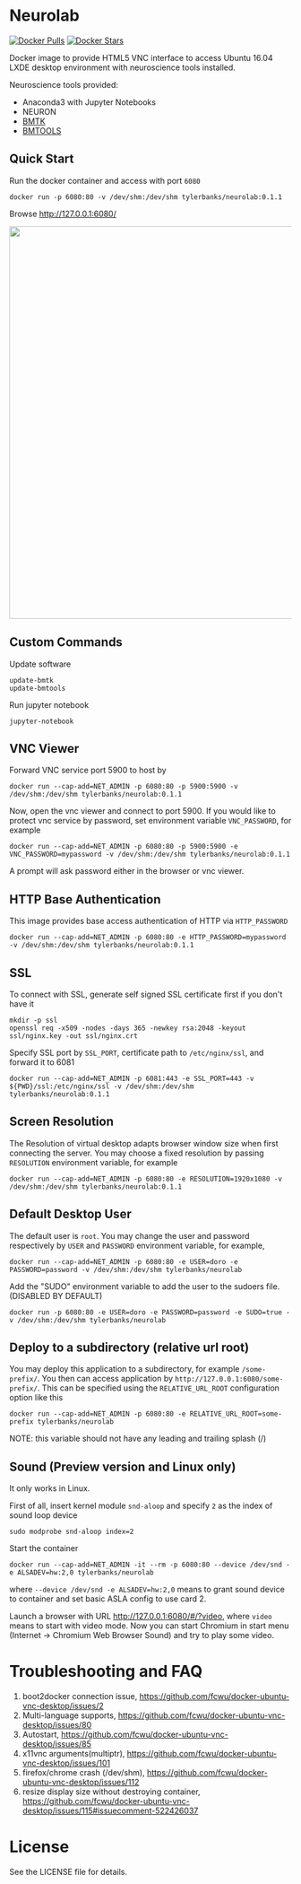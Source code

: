 Neurolab
=========================

[![Docker Pulls](https://img.shields.io/docker/pulls/tylerbanks/neurolab.svg)](https://hub.docker.com/r/tylerbanks/neurolab)
[![Docker Stars](https://img.shields.io/docker/stars/tylerbanks/neurolab.svg)](https://hub.docker.com/r/tylerbanks/neurolab)

Docker image to provide HTML5 VNC interface to access Ubuntu 16.04 LXDE desktop environment with neuroscience tools installed.

Neuroscience tools provided:

* Anaconda3 with Jupyter Notebooks
* NEURON
* [BMTK](https://github.com/AllenInstitute/bmtk)
* [BMTOOLS](https://github.com/tjbanks/bmtools)

Quick Start
-------------------------

Run the docker container and access with port `6080`

```
docker run -p 6080:80 -v /dev/shm:/dev/shm tylerbanks/neurolab:0.1.1
```

Browse http://127.0.0.1:6080/

<img src="https://raw.github.com/fcwu/docker-ubuntu-vnc-desktop/master/screenshots/lxde.png?v1" width=700/>


Custom Commands
------------------

Update software

```
update-bmtk
update-bmtools
```

Run jupyter notebook

```
jupyter-notebook
```

VNC Viewer
------------------

Forward VNC service port 5900 to host by

```
docker run --cap-add=NET_ADMIN -p 6080:80 -p 5900:5900 -v /dev/shm:/dev/shm tylerbanks/neurolab:0.1.1
```

Now, open the vnc viewer and connect to port 5900. If you would like to protect vnc service by password, set environment variable `VNC_PASSWORD`, for example

```
docker run --cap-add=NET_ADMIN -p 6080:80 -p 5900:5900 -e VNC_PASSWORD=mypassword -v /dev/shm:/dev/shm tylerbanks/neurolab:0.1.1
```

A prompt will ask password either in the browser or vnc viewer.

HTTP Base Authentication
---------------------------

This image provides base access authentication of HTTP via `HTTP_PASSWORD`

```
docker run --cap-add=NET_ADMIN -p 6080:80 -e HTTP_PASSWORD=mypassword -v /dev/shm:/dev/shm tylerbanks/neurolab:0.1.1
```

SSL
--------------------

To connect with SSL, generate self signed SSL certificate first if you don't have it

```
mkdir -p ssl
openssl req -x509 -nodes -days 365 -newkey rsa:2048 -keyout ssl/nginx.key -out ssl/nginx.crt
```

Specify SSL port by `SSL_PORT`, certificate path to `/etc/nginx/ssl`, and forward it to 6081

```
docker run --cap-add=NET_ADMIN -p 6081:443 -e SSL_PORT=443 -v ${PWD}/ssl:/etc/nginx/ssl -v /dev/shm:/dev/shm tylerbanks/neurolab:0.1.1
```

Screen Resolution
------------------

The Resolution of virtual desktop adapts browser window size when first connecting the server. You may choose a fixed resolution by passing `RESOLUTION` environment variable, for example

```
docker run --cap-add=NET_ADMIN -p 6080:80 -e RESOLUTION=1920x1080 -v /dev/shm:/dev/shm tylerbanks/neurolab:0.1.1
```

Default Desktop User
--------------------

The default user is `root`. You may change the user and password respectively by `USER` and `PASSWORD` environment variable, for example,

```
docker run --cap-add=NET_ADMIN -p 6080:80 -e USER=doro -e PASSWORD=password -v /dev/shm:/dev/shm tylerbanks/neurolab
```


Add the "SUDO" environment variable to add the user to the sudoers file. (DISABLED BY DEFAULT)

```
docker run -p 6080:80 -e USER=doro -e PASSWORD=password -e SUDO=true -v /dev/shm:/dev/shm tylerbanks/neurolab
```

Deploy to a subdirectory (relative url root)
--------------------------------------------

You may deploy this application to a subdirectory, for example `/some-prefix/`. You then can access application by `http://127.0.0.1:6080/some-prefix/`. This can be specified using the `RELATIVE_URL_ROOT` configuration option like this

```
docker run --cap-add=NET_ADMIN -p 6080:80 -e RELATIVE_URL_ROOT=some-prefix tylerbanks/neurolab
```

NOTE: this variable should not have any leading and trailing splash (/)

Sound (Preview version and Linux only)
--------------------------------------

It only works in Linux. 

First of all, insert kernel module `snd-aloop` and specify `2` as the index of sound loop device

```
sudo modprobe snd-aloop index=2
```

Start the container

```
docker run --cap-add=NET_ADMIN -it --rm -p 6080:80 --device /dev/snd -e ALSADEV=hw:2,0 tylerbanks/neurolab
```

where `--device /dev/snd -e ALSADEV=hw:2,0` means to grant sound device to container and set basic ASLA config to use card 2.

Launch a browser with URL http://127.0.0.1:6080/#/?video, where `video` means to start with video mode. Now you can start Chromium in start menu (Internet -> Chromium Web Browser Sound) and try to play some video.

Troubleshooting and FAQ
==================

1. boot2docker connection issue, https://github.com/fcwu/docker-ubuntu-vnc-desktop/issues/2
2. Multi-language supports, https://github.com/fcwu/docker-ubuntu-vnc-desktop/issues/80
3. Autostart, https://github.com/fcwu/docker-ubuntu-vnc-desktop/issues/85
4. x11vnc arguments(multiptr), https://github.com/fcwu/docker-ubuntu-vnc-desktop/issues/101
5. firefox/chrome crash (/dev/shm), https://github.com/fcwu/docker-ubuntu-vnc-desktop/issues/112
6. resize display size without destroying container, https://github.com/fcwu/docker-ubuntu-vnc-desktop/issues/115#issuecomment-522426037

License
==================

See the LICENSE file for details.

